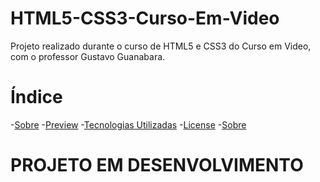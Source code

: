 # HTML5-CSS3-Curso-Em-Video
 Projeto realizado durante o curso de HTML5 e CSS3 do Curso em Video, com o professor Gustavo Guanabara.

# Índice

-[Sobre]()
-[Preview]()
-[Tecnologias Utilizadas]()
-[License]()
-[Sobre]()

# **PROJETO EM DESENVOLVIMENTO**
